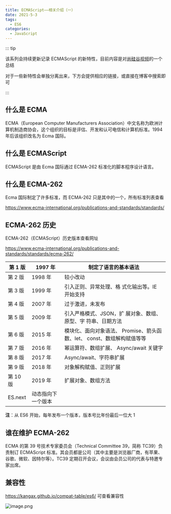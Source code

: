 ```yaml
---
title: ECMAScript——相关介绍（一）
date: 2021-5-3
tags:
  - ES6
categories:
  - JavaScript
---
```


::: tip

该系列会持续更新记录 ECMAScript 的新特性，目前内容是对[尚硅谷视频](https://www.bilibili.com/video/BV1uK411H7on)的一个总结

对于一些新特性会单独分离出来，下方会提供相应的链接，或直接在博客中搜索即可

:::



## 什么是 ECMA



ECMA（European Computer Manufacturers Association）中文名称为欧洲计算机制造商协会，这个组织的目标是评估、开发和认可电信和计算机标准。1994 年后该组织改名为 Ecma 国际。



## 什么是 ECMAScript



ECMAScript 是由 Ecma 国际通过 ECMA-262 标准化的脚本程序设计语言。



## 什么是 ECMA-262



Ecma 国际制定了许多标准，而 ECMA-262 只是其中的一个，所有标准列表查看



https://www.ecma-international.org/publications-and-standards/standards/



## ECMA-262 历史



ECMA-262（ECMAScript）历史版本查看网址



https://www.ecma-international.org/publications-and-standards/standards/ecma-262/



| 第 1 版  | 1997 年            | 制定了语言的基本语法                                         |
| -------- | ------------------ | ------------------------------------------------------------ |
| 第 2 版  | 1998 年            | 较小改动                                                     |
| 第 3 版  | 1999 年            | 引入正则、异常处理、格 式化输出等。IE 开始支持               |
| 第 4 版  | 2007 年            | 过于激进，未发布                                             |
| 第 5 版  | 2009 年            | 引入严格模式、JSON，扩 展对象、数组、原型、字 符串、日期方法 |
| 第 6 版  | 2015 年            | 模块化、面向对象语法、 Promise、箭头函数、let、 const、数组解构赋值等等 |
| 第 7 版  | 2016 年            | 幂运算符、数组扩展、 Async/await 关键字                      |
| 第 8 版  | 2017 年            | Async/await、字符串扩展                                      |
| 第 9 版  | 2018 年            | 对象解构赋值、正则扩展                                       |
| 第 10 版 | 2019 年            | 扩展对象、数组方法                                           |
| ES.next  | 动态指向下一个版本 |                                                              |



**注**：从  ES6 开始，每年发布一个版本，版本号比年份最后一位大  1



## 谁在维护 ECMA-262 



ECMA 的第 39 号技术专家委员会（Technical Committee 39，简称 TC39）负责制订 ECMAScript 标准。其会员都是公司（其中主要是浏览器厂商，有苹果、谷歌、微软、因特尔等）。TC39 定期召开会议，会议由会员公司的代表与特邀专家出席。



## 兼容性



https://kangax.github.io/compat-table/es6/ 可查看兼容性



![image.png](https://cdn.nlark.com/yuque/0/2021/png/2332117/1619495057150-a9684e82-e9ee-4954-9ccc-fb7e20eceeda.png)